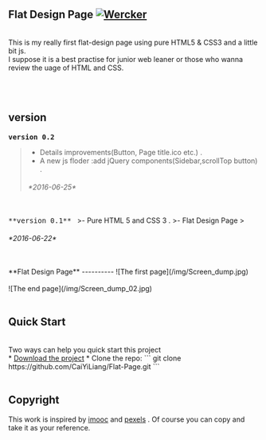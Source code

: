  **Flat Design Page**     [![Wercker](https://img.shields.io/wercker/ci/wercker/docs.svg?maxAge=2592000)]() 
----------
<br>
This is my really first flat-design page using pure HTML5 & CSS3 and a little bit js. <br>
I suppose it is a best practise for junior web leaner or those who wanna review the uage of HTML and CSS.

<br><br>
**version**
----------
<kbd>**version 0.2**</kbd>  &nbsp; 
>- Details improvements(Button, Page title.ico etc.) . 
>- A new js floder :add jQuery components(Sidebar,scrollTop button) . 
><h6>*2016-06-25*</h6> 

<br>
<kbd>**version 0.1**</kbd>  &nbsp;   
>- Pure HTML 5 and CSS 3 . 
>- Flat Design Page
><h6>*2016-06-22*</h6> 

<br>
**Flat Design Page**
----------
![The first page](/img/Screen_dump.jpg)<br><br>
![The end page](/img/Screen_dump_02.jpg)
<br>
<br>


**Quick Start**
----------
<br>
Two ways can help you quick start this project
<br>
* <a href="https://github.com/CaiYiLiang/Flat-Page.git">Download the project</a>
* Clone the repo: ``` git clone https://github.com/CaiYiLiang/Flat-Page.git ```
<br>
<br>

**Copyright**
----------
This work is inspired by <a href="http://www.imooc.com/">imooc</a> and <a href="https://www.pexels.com/">pexels</a> .
Of course you can copy and take it as your reference.


